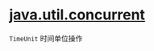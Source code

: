 # [java.util.concurrent](https://docs.oracle.com/en/java/javase/20/docs/api/java.base/java/util/concurrent/package-summary.html)

`TimeUnit` 时间单位操作
